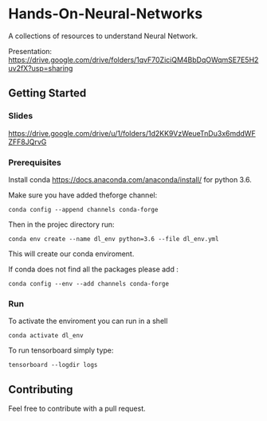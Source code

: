 # Hands-On-Neural-Networks

A collections of resources to understand Neural Network.

Presentation: https://drive.google.com/drive/folders/1qvF70ZiciQM4BbDqOWqmSE7E5H2uv2fX?usp=sharing

## Getting Started

### Slides

https://drive.google.com/drive/u/1/folders/1d2KK9VzWeueTnDu3x6mddWFZFF8JQrvG

### Prerequisites

Install conda https://docs.anaconda.com/anaconda/install/ for python 3.6.

Make sure you have added theforge channel: 

```
conda config --append channels conda-forge
```

Then in the projec directory run:

```
conda env create --name dl_env python=3.6 --file dl_env.yml
```

This will create our conda enviroment.

If conda does not find all the packages please add :

```
conda config --env --add channels conda-forge
```

### Run
To activate the enviroment you can run in a shell

```
conda activate dl_env
```

To run tensorboard simply type:

```
tensorboard --logdir logs
```

## Contributing

Feel free to contribute with a pull request.
